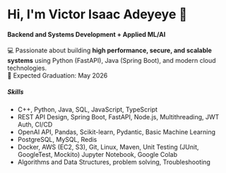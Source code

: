 # Hi, I'm Victor Isaac Adeyeye 👋

#### Backend and Systems Development + Applied ML/AI
💻 Passionate about building **high performance, secure, and scalable systems** using Python (FastAPI), Java (Spring Boot), and modern cloud technologies. <br>
📅 Expected Graduation: May 2026 

##### Skills
- C++, Python, Java, SQL, JavaScript, TypeScript<br>
- REST API Design, Spring Boot, FastAPI, Node.js, Multithreading, JWT Auth, CI/CD<br>
- OpenAI API, Pandas, Scikit-learn, Pydantic, Basic Machine Learning
- PostgreSQL, MySQL, Redis<br>  
- Docker, AWS (EC2, S3), Git, Linux, Maven, Unit Testing (JUnit, GoogleTest, Mockito) Jupyter Notebook, Google Colab <br>
- Algorithms and Data Structures, problem solving, Troubleshooting <br> 
